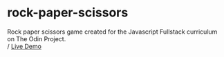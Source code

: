 # rock-paper-scissors
Rock paper scissors game created for the Javascript Fullstack curriculum on The Odin Project.\
/
[Live Demo](https://mostafaeg1.github.io/rock-paper-scissors/)
